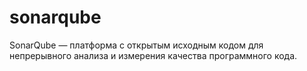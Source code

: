 # sonarqube
SonarQube — платформа с открытым исходным кодом для непрерывного анализа и измерения качества программного кода. 
